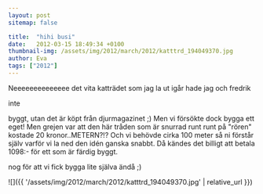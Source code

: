 ```yaml
---
layout: post
sitemap: false

title:  "hihi busi"
date:   2012-03-15 18:49:34 +0100
thumbnail-img: /assets/img/2012/march/2012/katttrd_194049370.jpg
author: Eva
tags: ["2012"]
---
```


Neeeeeeeeeeeeee det vita katträdet som jag la ut igår hade jag och fredrik 

inte

 byggt, utan det är köpt från djurmagazinet ;) Men vi försökte dock bygga ett eget! Men grejen var att den här tråden som är snurrad runt runt på "rören" kostade 20 kronor..METERN?!? Och vi behövde cirka 100 meter så ni förstår själv varför vi la ned den idén ganska snabbt. Då kändes det billigt att betala 1098:- för ett som är färdig byggt.



nog för att vi fick bygga lite själva ändå ;)

![]({{ '/assets/img/2012/march/2012/katttrd_194049370.jpg'  | relative_url }})

